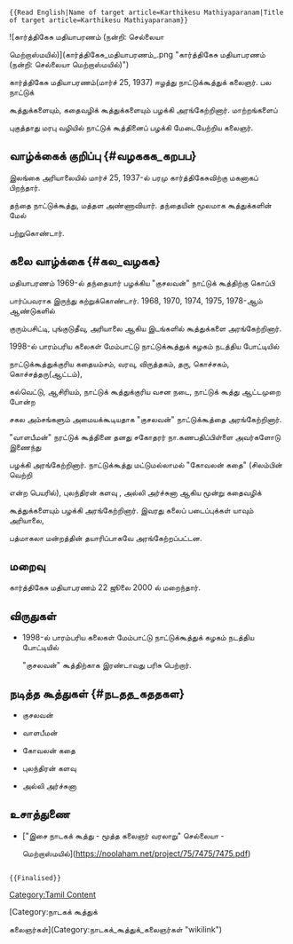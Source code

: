 ```{=mediawiki}
{{Read English|Name of target article=Karthikesu Mathiyaparanam|Title of target article=Karthikesu Mathiyaparanam}}
```
![கார்த்திகேசு மதியாபரணம் (நன்றி: செல்லையா
மெற்றாஸ்மயில்)](கார்த்திகேசு_மதியாபரணம்_.png "கார்த்திகேசு மதியாபரணம் (நன்றி: செல்லையா மெற்றாஸ்மயில்)")
கார்த்திகேசு மதியாபரணம்(மார்ச் 25, 1937) ஈழத்து நாட்டுக்கூத்துக் கலைஞர். பல நாட்டுக்
கூத்துக்களையும், கதைவழிக் கூத்துக்களையும் பழக்கி அரங்கேற்றினார். மாற்றங்களைப்
புகுத்தாது மரபு வழியில் நாட்டுக் கூத்தினைப் பழக்கி மேடையேற்றிய கலைஞர்.

## வாழ்க்கைக் குறிப்பு {#வழககக_கறபப}

இலங்கை அரியாலையில் மார்ச் 25, 1937-ல் பரமு கார்த்திகேசுவிற்கு மகனாகப் பிறந்தார்.
தந்தை நாட்டுக்கூத்து, மத்தள அண்ணாவியார். தந்தையின் மூலமாக கூத்துக்களின் மேல்
பற்றுகொண்டார்.

## கலை வாழ்க்கை {#கல_வழகக}

மதியாபரணம் 1969-ல் தந்தையார் பழக்கிய \"குசலவன்\" நாட்டுக் கூத்திற்கு கொப்பி
பார்ப்பவராக இருந்து கற்றுக்கொண்டார். 1968, 1970, 1974, 1975, 1978-ஆம் ஆண்டுகளில்
குரும்பசிட்டி, புங்குடுதீவு, அரியாலை ஆகிய இடங்களில் கூத்துக்களை அரங்கேற்றினார்.
1998-ல் பாரம்பரிய கலைகள் மேம்பாட்டு நாட்டுக்கூத்துக் கழகம் நடத்திய போட்டியில்
நாட்டுக்கூத்துக்குரிய கதையம்சம், வரவு, விருத்தகம், தரு, கொச்சகம், கொச்சத்தரு(ஆட்டம்),
கல்வெட்டு, ஆசிரியம், நாட்டுக் கூத்துக்குரிய வசன நடை, நாட்டுக் கூத்து ஆட்டமுறை போன்ற
சகல அம்சங்களும் அமையக்கூடியதாக \"குசலவன்\" நாட்டுக்கூத்தை அரங்கேற்றினார்.
\"வாளபீமன்\" நரட்டுக் கூத்தினை தனது சகோதரர் நா.கணபதிப்பிள்ளை அவர்களோடு இணைந்து
பழக்கி அரங்கேற்றினார். நாட்டுக்கூத்து மட்டுமல்லாமல் \"கோவலன் கதை\" (சிலம்பின் வெற்றி
என்ற பெயரில்), புலந்திரன் களவு , அல்லி அர்ச்சுனா ஆகிய மூன்று கதைவழிக்
கூத்துக்களையும் பழக்கி அரங்கேற்றினார். இவரது கலைப் படைப்புக்கள் யாவும் அரியாலை,
பத்மாகலா மன்றத்தின் தயாரிப்பாகவே அரங்கேற்றப்பட்டன.

## மறைவு

கார்த்திகேசு மதியாபரணம் 22 ஜூலை 2000 ல் மறைந்தார்.

## விருதுகள்

-   1998-ல் பாரம்பரிய கலைகள் மேம்பாட்டு நாட்டுக்கூத்துக் கழகம் நடத்திய போட்டியில்
    \"குசலவன்\" கூத்திற்காக இரண்டாவது பரிசு பெற்றார்.

## நடித்த கூத்துகள் {#நடதத_கததகள}

-   குசலவன்
-   வாளபீமன்
-   கோவலன் கதை
-   புலந்திரன் களவு
-   அல்லி அர்ச்சுனா

## உசாத்துணை

-   [\"இசை நாடகக் கூத்து - மூத்த கலைஞர் வரலாறு\" செல்லையா -
    மெற்றாஸ்மயில்](https://noolaham.net/project/75/7475/7475.pdf)

```{=mediawiki}
{{Finalised}}
```
[Category:Tamil Content](Category:Tamil_Content "wikilink")
[Category:நாடகக் கூத்துக்
கலைஞர்கள்](Category:நாடகக்_கூத்துக்_கலைஞர்கள் "wikilink")
